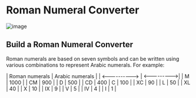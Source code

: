 # Roman Numeral Converter
![image](https://github.com/Milave-kun/JavaScript-Algorithms-and-Data-Structures/assets/125982535/44c22c20-5d30-4e85-9653-8fb353b70fae)

## Build a Roman Numeral Converter
Roman numerals are based on seven symbols and can be written using various combinations to represent Arabic numerals. For example:

| Roman numerals |	Arabic numerals |
| <----------> | <--------->|
| M |	1000 |
| CM |	900 |
| D	| 500 |
| CD	 | 400
| C | 	100 | 
| XC |	90  |
| L | 	50 |
| XL	| 40 |
| X	 | 10 | 
| IX | 	9 | 
| V | 	5 | 
| IV | 	4 |
| I | 	1 | 
